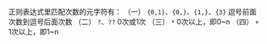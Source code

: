 正则表达式里匹配次数的元字符有： 
（一） `{0,1}`、`{0,}`、`{1,}`、`{3}` 逗号前面次数到逗号后面次数 
（二） `?`、`??` 0次或1次 
（三） `*` 0次以上，即0~n 
（四） `+` 1次以上，即1~n